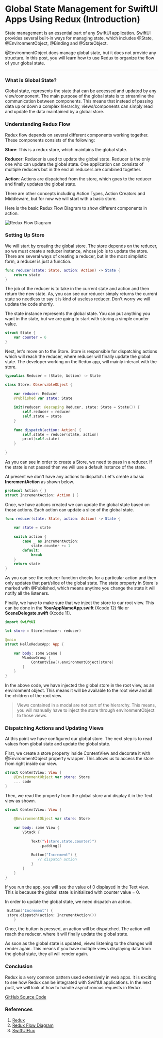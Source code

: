 # Global State Management for SwiftUI Apps Using Redux (Introduction)

State management is an essential part of any SwiftUI application. SwiftUI provides several built-in ways for managing state, which includes @State, @EnvironmentObject, @Binding and @StateObject.

@EnvironmentObject does manage global state, but it does not provide any structure. In this post, you will learn how to use Redux to organize the flow of your global state. 

___

### What is Global State?
Global state, represents the state that can be accessed and updated by any view/component. The main purpose of the global state is to streamline the communication between components. This means that instead of passing data up or down a complex hierarchy, views/components can simply read and update the data maintained by a global store. 

### Understanding Redux Flow

Redux flow depends on several different components working together. These components consists of the following: 

**Store**: This is a redux store, which maintains the global state. 

**Reducer**: Reducer is used to update the global state. Reducer is the only one who can update the global state. One application can consists of multiple reducers but in the end all reducers are combined together.  

**Action**: Actions are dispatched from the store, which goes to the reducer and finally updates the global state. 

There are other concepts including Action Types, Action Creators and Middleware, but for now we will start with a basic store.

Here is the basic Redux Flow Diagram to show different components in action. 

![Redux Flow Diagram](images/redux-flow.gif)

### Setting Up Store

We will start by creating the global store. The store depends on the reducer, so we must create a reducer instance, whose job is to update the store. There are several ways of creating a reducer, but in the most simplistic form, a reducer is just a function. 

``` swift 
func reducer(state: State, action: Action) -> State {
    return state
}
```

The job of the reducer is to take in the current state and action and then return the new state. As, you can see our reducer simply returns the current state so needless to say it is kind of useless reducer. Don't worry we will update the code shortly. 

The state instance represents the global state. You can put anything you want in the state, but we are going to start with storing a simple counter value. 

``` swift
struct State {
    var counter = 0
}
```

Next, let's move on to the Store. Store is responsible for dispatching actions which will reach the reducer, where reducer will finally update the global state. The developer working on the Redux app, will mainly interact with the store. 

``` swift 
typealias Reducer = (State, Action) -> State

class Store: ObservableObject {
    
    var reducer: Reducer
    @Published var state: State
    
    init(reducer: @escaping Reducer, state: State = State()) {
        self.reducer = reducer
        self.state = state
    }
    
    func dispatch(action: Action) {
        self.state = reducer(state, action)
        print(self.state)
    }
    
}
```

As you can see in order to create a Store, we need to pass in a reducer. If the state is not passed then we will use a default instance of the state. 

At present we don't have any actions to dispatch. Let's create a basic **IncrementAction** as shown below. 

``` swift
protocol Action { }
struct IncrementAction: Action { }
```

Once, we have actions created we can update the global state based on those actions. Each action can update a slice of the global state. 

``` swift
func reducer(state: State, action: Action) -> State {
    
    var state = state 
    
    switch action {
        case _ as IncrementAction:
            state.counter += 1
        default:
            break 
    }
    return state
}
```

As you can see the reducer function checks for a particular action and then only updates that part/slice of the global state. The state property in Store is marked with @Published, which means anytime you change the state it will notify all the listeners. 

Finally, we have to make sure that we inject the store to our root view. This can be done in the **YourAppNameApp.swift** (Xcode 12) file or  **SceneDelegate.swift** (Xcode 11). 

``` swift
import SwiftUI

let store = Store(reducer: reducer)

@main
struct HelloReduxApp: App {
    
    var body: some Scene {
        WindowGroup {
            ContentView().environmentObject(store)
        }
    }
}
```

In the above code, we have injected the global store in the root view, as an environment object. This means it will be available to the root view and all the children of the root view. 
> Views contained in a modal are not part of the hierarchy. This means, you will manually have to inject the store through environmentObject to those views. 

### Dispatching Actions and Updating Views

At this point we have configured our global store. The next step is to read values from global state and update the global state.  

First, we create a store property inside ContentView and decorate it with @EnvironmentObject property wrapper. This allows us to access the store from right inside our view. 

``` swift
struct ContentView: View {
    @EnvironmentObject var store: Store 
    ... code 
}
```

Then, we read the property from the global store and display it in the Text view as shown. 

``` swift
struct ContentView: View {
    
    @EnvironmentObject var store: Store 
    
    var body: some View {
        VStack {
            
            Text("\(store.state.counter)")
                .padding()
            
            Button("Increment") {
               // dispatch action 
            }
        }
    }
}
```

If you run the app, you will see the value of 0 displayed in the Text view. This is because the global state is initialized with counter value = 0. 

In order to update the global state, we need dispatch an action. 

``` swift
 Button("Increment") {
 store.dispatch(action: IncrementAction())
    }
```

Once, the button is pressed, an action will be dispatched. The action will reach the reducer, where it will finally update the global state.

As soon as the global state is updated, views listening to the changes will render again. This means if you have multiple views displaying data from the global state, they all will render again. 

### Conclusion

Redux is a very common pattern used extensively in web apps. It is exciting to see how Redux can be integrated with SwiftUI applications. In the next post, we will look at how to handle asynchronous requests in Redux.  

[GitHub Source Code](https://github.com/azamsharp/HelloReduxSwiftUI)

### References
1. [Redux](https://redux.js.org/)
2. [Redux Flow Diagram](https://res.cloudinary.com/practicaldev/image/fetch/s--m5BdPzhS--/c_limit%2Cf_auto%2Cfl_progressive%2Cq_66%2Cw_880/https://i.imgur.com/riadAin.gif)
3. [SwiftUIFlux](https://github.com/Dimillian/SwiftUIFlux)
 